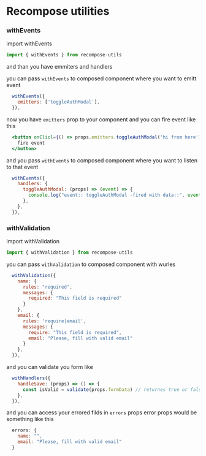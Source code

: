 # Recompose utilities

### withEvents

import withEvents

```js
import { withEvents } from recompose-utils
```

and than you have emmiters and handlers

you can pass `withEvents` to composed component where you want to emitt event

```jsx
  withEvents({
    emitters: ['toggleAuthModal'],
  }),
```
now you have `emitters` prop to your component and you can fire event like this

```jsx
  <button onClicl={() => props.emitters.toggleAuthModal('hi from here') }>
    fire event
  </button>
```


and you pass `withEvents` to composed component where you want to listen to that event


```jsx
  withEvents({
    handlers: {
      toggleAuthModal: (props) => (event) => {
        console.log("event:: toggleAuthModal -fired with data::", event)
      },
    },
  }),
```

### withValidation

import withValidation

```jsx
import { withValidation } from recompose-utils
```

you can pass `withValidation` to composed component with wurles

```jsx
  withValidation({
    name: {
      rules: "required",
      messages: {
        required: "This field is required"
      }
    },
    email: {
      rules: 'require|email',
      messages: {
        require: "This field is required",
        email: "Please, fill with valid email"
      }
    },
  }),
```

and you can validate you form like 
```jsx
  withHandlers({
    handleSave: (props) => () => {
      const isValid = validate(props.formData) // returnes true or false
    },
  }),

```

and you can access your errored filds in `errors` props
error props would be something like this

```jsx
  errors: {
    name: "",
    email: "Please, fill with valid email"
  }
```

